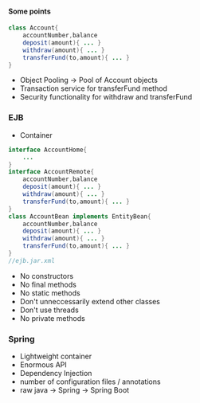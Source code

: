 #### Some points

```java
class Account{
	accountNumber,balance
	deposit(amount){ ... }
	withdraw(amount){ ... }
	transferFund(to,amount){ ... }
}
```
* Object Pooling -> Pool of Account objects
* Transaction service for transferFund method
* Security functionality for withdraw and transferFund

### EJB

* Container

```java
interface AccountHome{
	...
}
interface AccountRemote{
	accountNumber,balance
	deposit(amount){ ... }
	withdraw(amount){ ... }
	transferFund(to,amount){ ... }
}
class AccountBean implements EntityBean{
	accountNumber,balance
	deposit(amount){ ... }
	withdraw(amount){ ... }
	transferFund(to,amount){ ... }
}
//ejb.jar.xml
```

* No constructors
* No final methods
* No static methods
* Don't unneccessarily extend other classes
* Don't use threads
* No private methods

### Spring

* Lightweight container
* Enormous API
* Dependency Injection
* number of configuration files / annotations
* raw java -> Spring -> Spring Boot






















